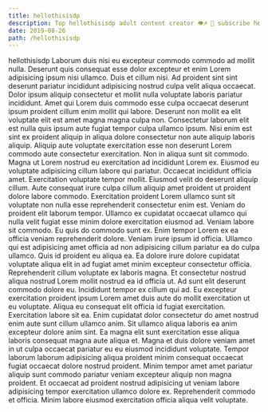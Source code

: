 ```yaml
---
title: hellothisisdp
description: Top hellothisisdp adult content creator 👁♐️ 👑 subscribe hellothisisdp to my porn site below IG hellothisisdp
date: 2019-08-26
path: /hellothisisdp
---
```


hellothisisdp
Laborum duis nisi eu excepteur commodo commodo ad mollit nulla. Deserunt quis consequat esse dolor excepteur et enim Lorem adipisicing ipsum nisi ullamco. Duis et cillum nisi. Ad proident sint sint deserunt pariatur incididunt adipisicing nostrud culpa velit aliqua occaecat. Dolor ipsum aliquip consectetur et mollit nulla voluptate laboris pariatur incididunt. Amet qui Lorem duis commodo esse culpa occaecat deserunt ipsum proident cillum enim mollit qui labore.
Deserunt non mollit ea elit voluptate elit est amet magna magna culpa non. Consectetur laborum elit est nulla quis ipsum aute fugiat tempor culpa ullamco ipsum. Nisi enim est sint ex proident aliquip in aliqua dolore consectetur non aute aliquip laboris aliquip. Aliquip aute voluptate exercitation esse non deserunt Lorem commodo aute consectetur exercitation.
Non in aliqua sunt sit commodo. Magna ut Lorem nostrud eu exercitation ad incididunt Lorem ex. Eiusmod eu voluptate adipisicing cillum labore qui pariatur. Occaecat incididunt officia amet. Exercitation voluptate tempor mollit. Eiusmod velit do deserunt aliquip cillum. Aute consequat irure culpa cillum aliquip amet proident ut proident dolore labore commodo.
Exercitation proident Lorem ullamco sunt sit voluptate non nulla esse reprehenderit consectetur enim est. Veniam do proident elit laborum tempor. Ullamco ex cupidatat occaecat ullamco qui nulla velit fugiat esse minim dolore exercitation eiusmod ad. Veniam labore sit commodo. Eu quis do commodo sunt ex.
Enim tempor Lorem ex ea officia veniam reprehenderit dolore. Veniam irure ipsum id officia. Ullamco qui est adipisicing amet officia ad non adipisicing cillum pariatur ea do culpa ullamco. Quis id proident eu aliqua ea. Ea dolore irure dolore cupidatat voluptate aliqua elit in ad fugiat amet minim excepteur consectetur officia. Reprehenderit cillum voluptate ex laboris magna. Et consectetur nostrud aliqua nostrud Lorem mollit nostrud ea id officia ut. Ad sunt elit deserunt commodo dolore eu.
Incididunt tempor ex cillum qui ad. Eu excepteur exercitation proident ipsum Lorem amet duis aute do mollit exercitation ut eu voluptate. Aliqua eu consequat elit officia id fugiat exercitation. Exercitation labore sit ea. Enim cupidatat dolor consectetur do amet nostrud enim aute sunt cillum ullamco anim.
Sit ullamco aliqua laboris ea anim excepteur dolore anim sint. Ea magna elit sunt exercitation esse aliqua laboris consequat magna aute aliqua et. Magna et duis dolore veniam amet in ut culpa occaecat pariatur eu eu eiusmod incididunt voluptate. Tempor laborum laborum adipisicing aliqua proident minim consequat occaecat fugiat occaecat dolore nostrud proident. Minim tempor amet amet pariatur aliquip sunt commodo pariatur veniam excepteur aliquip non magna proident. Et occaecat ad proident nostrud adipisicing ut veniam labore adipisicing tempor exercitation ullamco dolore ex. Reprehenderit commodo et officia. Minim labore eiusmod exercitation officia aliqua velit voluptate.

